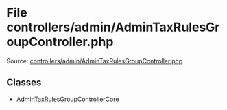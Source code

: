 File controllers/admin/AdminTaxRulesGroupController.php
=========

Source: [controllers/admin/AdminTaxRulesGroupController.php](https://github.com/PrestaShop/PrestaShop/blob/1.5.1.0/controllers/admin/AdminTaxRulesGroupController.php)


Classes
-------

* [AdminTaxRulesGroupControllerCore](class.AdminTaxRulesGroupControllerCore.md)


